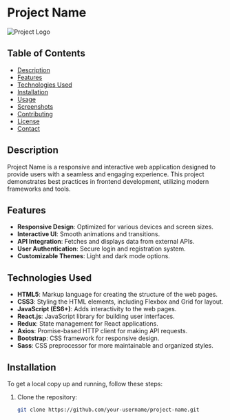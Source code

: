 # Project Name

![Project Logo](path/to/logo.png)

## Table of Contents

- [Description](#description)
- [Features](#features)
- [Technologies Used](#technologies-used)
- [Installation](#installation)
- [Usage](#usage)
- [Screenshots](#screenshots)
- [Contributing](#contributing)
- [License](#license)
- [Contact](#contact)

## Description

Project Name is a responsive and interactive web application designed to provide users with a seamless and engaging experience. This project demonstrates best practices in frontend development, utilizing modern frameworks and tools.

## Features

- **Responsive Design**: Optimized for various devices and screen sizes.
- **Interactive UI**: Smooth animations and transitions.
- **API Integration**: Fetches and displays data from external APIs.
- **User Authentication**: Secure login and registration system.
- **Customizable Themes**: Light and dark mode options.

## Technologies Used

- **HTML5**: Markup language for creating the structure of the web pages.
- **CSS3**: Styling the HTML elements, including Flexbox and Grid for layout.
- **JavaScript (ES6+)**: Adds interactivity to the web pages.
- **React.js**: JavaScript library for building user interfaces.
- **Redux**: State management for React applications.
- **Axios**: Promise-based HTTP client for making API requests.
- **Bootstrap**: CSS framework for responsive design.
- **Sass**: CSS preprocessor for more maintainable and organized styles.

## Installation

To get a local copy up and running, follow these steps:

1. Clone the repository:
   ```bash
   git clone https://github.com/your-username/project-name.git
